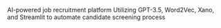 AI-powered job recruitment platform
Utilizing GPT-3.5, Word2Vec, Xano, and Streamlit to automate candidate screening process
